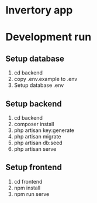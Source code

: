 # Invertory app

# Development run

## Setup database
1. cd backend
2. copy .env.example to .env
1. Setup database .env

## Setup backend
1. cd backend
2. composer install
3. php artisan key:generate
4. php artisan migrate
5. php artisan db:seed
6. php artisan serve

## Setup frontend
1. cd frontend
2. npm install
3. npm run serve
